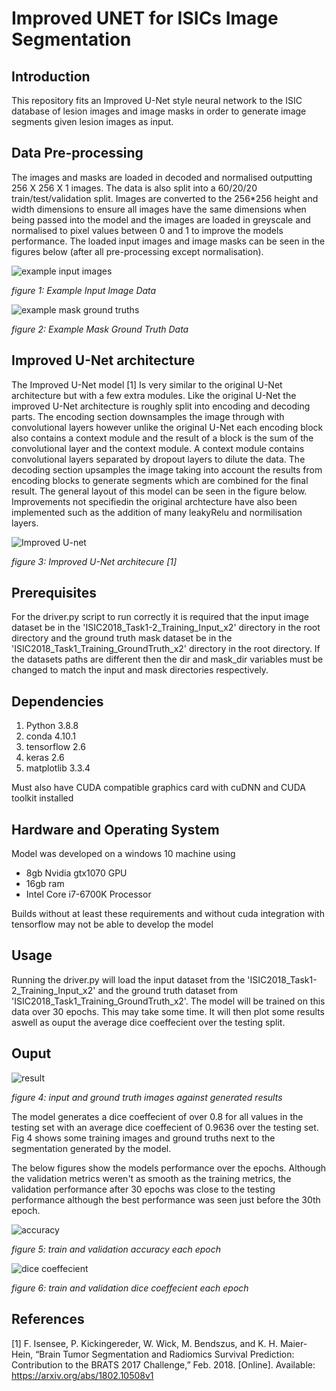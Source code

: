 # Improved UNET for ISICs Image Segmentation

## Introduction

This repository fits an Improved U-Net style neural network to the ISIC database of lesion images and image masks in order to generate image segments given lesion images as input.

## Data Pre-processing

The images and masks are loaded in decoded and normalised outputting 256 X 256 X 1 images. The data is also split into a 60/20/20 train/test/validation split. Images are converted to the 256*256 height and width dimensions to ensure all images have the same dimensions when being passed into the model and the images are loaded in greyscale and normalised to pixel values between 0 and 1 to improve the models performance. The loaded input images and image masks can be seen in the figures below (after all pre-processing except normalisation).

![example input images](example_X.png)

*figure 1: Example Input Image Data*

![example mask ground truths](example_y.png)

*figure 2: Example Mask Ground Truth Data*

## Improved U-Net architecture

The Improved U-Net model [1] Is very similar to the original U-Net architecture but with a few extra modules. Like the original U-Net the improved U-Net architecture is roughly split into encoding and decoding parts. The encoding section downsamples the image through with convolutional layers however unlike the original U-Net each encoding block also contains a context module and the result of a block is the sum of the convolutional layer and the context module. A context module contains convolutional layers separated by dropout layers to dilute the data. The decoding section upsamples the image taking into account the results from encoding blocks to generate segments which are combined for the final result. The general layout of this model can be seen in the figure below. Improvements not specifiedin the original archtecture have also been implemented such as the addition of many leakyRelu and normilisation layers.

![Improved U-net](Improved_Unet.png)

*figure 3: Improved U-Net architecure [1]*

## Prerequisites

For the driver.py script to run correctly it is required that the input image dataset be in the 'ISIC2018_Task1-2_Training_Input_x2' directory in the root directory and the ground truth mask dataset be in the 'ISIC2018_Task1_Training_GroundTruth_x2' directory in the root directory. If the datasets paths are different then the dir and mask_dir variables must be changed to match the input and mask directories respectively.

## Dependencies

1. Python 3.8.8
2. conda 4.10.1
3. tensorflow 2.6
4. keras 2.6
5. matplotlib 3.3.4

Must also have CUDA compatible graphics card with cuDNN and CUDA toolkit installed

## Hardware and Operating System

Model was developed on a windows 10 machine using

* 8gb Nvidia gtx1070 GPU
* 16gb ram
* Intel Core i7-6700K Processor

Builds without at least these requirements and without cuda integration with tensorflow may not be able to develop the model

## Usage

Running the driver.py will load the input dataset from the 'ISIC2018_Task1-2_Training_Input_x2' and the ground truth dataset from 'ISIC2018_Task1_Training_GroundTruth_x2'. The model will be trained on this data over 30 epochs. This may take some time. It will then plot some results aswell as ouput the average dice coeffecient over the testing split.

## Ouput

![result](example_result.png)

*figure 4: input and ground truth images against generated results*

The model generates a dice coeffecient of over 0.8 for all values in the testing set with an average dice coeffecient of 0.9636 over the testing set. Fig 4 shows some training images and ground truths next to the segmentation generated by the model.

The below figures show the models performance over the epochs. Although the validation metrics weren't as smooth as the training metrics, the validation performance after 30 epochs was close to the testing performance although the best performance was seen just before the 30th epoch.

![accuracy](accuracy.png)

*figure 5: train and validation accuracy each epoch*

![dice coeffecient](dice_coeff.png)

*figure 6: train and validation dice coeffecient each epoch*

## References

[1] F. Isensee, P. Kickingereder, W. Wick, M. Bendszus, and K. H. Maier-Hein, “Brain Tumor Segmentation
and Radiomics Survival Prediction: Contribution to the BRATS 2017 Challenge,” Feb. 2018. [Online].
Available: https://arxiv.org/abs/1802.10508v1
